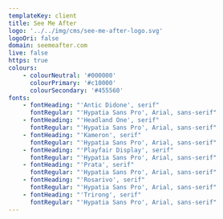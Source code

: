 ```yaml
---
templateKey: client
title: See Me After
logo: '../../img/cms/see-me-after-logo.svg'
logoOri: false
domain: seemeafter.com
live: false
https: true
colours:
    - colourNeutral: '#000000'
      colourPrimary: '#c10000'
      colourSecondary: '#455560'
fonts:
    - fontHeading: "'Antic Didone', serif"
      fontRegular: "'Hypatia Sans Pro', Arial, sans-serif"
    - fontHeading: "'Headland One', serif"
      fontRegular: "'Hypatia Sans Pro', Arial, sans-serif"
    - fontHeading: "'Kameron', serif"
      fontRegular: "'Hypatia Sans Pro', Arial, sans-serif"
    - fontHeading: "'Playfair Display', serif"
      fontRegular: "'Hypatia Sans Pro', Arial, sans-serif"
    - fontHeading: "'Prata', serif"
      fontRegular: "'Hypatia Sans Pro', Arial, sans-serif"
    - fontHeading: "'Rosarivo', serif"
      fontRegular: "'Hypatia Sans Pro', Arial, sans-serif"
    - fontHeading: "'Trirong', serif"
      fontRegular: "'Hypatia Sans Pro', Arial, sans-serif"
---
```

